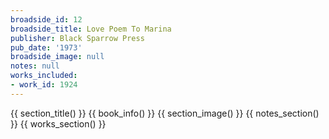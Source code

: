 ```yaml
---
broadside_id: 12
broadside_title: Love Poem To Marina
publisher: Black Sparrow Press
pub_date: '1973'
broadside_image: null
notes: null
works_included:
- work_id: 1924
---
```


{{ section_title() }}
{{ book_info() }}
{{ section_image() }}
{{ notes_section() }}
{{ works_section() }}
